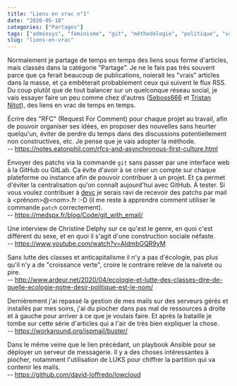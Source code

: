 ```yaml
---
title: "Liens en vrac n°1"
date: "2020-05-18"
categories: ["Partages"]
tags: ["adminsys", "féminisme", "git", "méthodologie", "politique", "vrac", "écologie"]
slug: "liens-en-vrac"
---
```


Normalement je partage de temps en temps des liens sous forme d'articles, mais classés dans la catégorie "Partage". Je ne le fais pas très souvent parce que ça ferait beaucoup de publications, noierait les "vrais" articles dans la masse, et ça embêterait probablement ceux qui suivent le flux RSS. Du coup plutôt que de tout balancer sur un quelconque réseau social, je vais essayer faire un peu comme chez d'autres ([Seboss666](https://blog.seboss666.info/) et [Tristan Nitot](https://www.standblog.org/)), des liens en vrac de temps en temps.

Écrire des "RFC" (Request For Comment) pour chaque projet au travail, afin de pouvoir organiser ses idées, en proposer des nouvelles sans heurter quelqu'un, éviter de perdre du temps dans des discussions potentiellement non constructives, etc. Je pense que je vais adopter la méthode.  
-- <https://notes.eatonphil.com/rfcs-and-asynchronous-first-culture.html>

Envoyer des patchs via la commande `git` sans passer par une interface web à la GitHub ou GitLab. Ça évite d'avoir à se créer un compte sur chaque plateforme ou instance afin de pouvoir contribuer à un projet. Et ça permet d'éviter la centralisation qu'on connaît aujourd'hui avec GitHub. À tester. Si vous voulez contribuer à [devc](https://sr.ht/~nka/devc/) je serais ravi de recevoir des patchs par mail à \<prénom\>@\<nom\>.fr :-D (il me reste à apprendre comment utiliser le commande `patch` correctement).  
-- <https://medspx.fr/blog/Code/git_with_email/>

Une interview de Christine Delphy sur ce qu'est le genre, en quoi c'est différent du sexe, et en quoi il s'agit d'une construction sociale néfaste.  
-- <https://www.youtube.com/watch?v=AIdmbGQR9yM>

Sans lutte des classes et anticapitalisme il n'y a pas d'écologie, pas plus qu'il n'y a de "croissance verte", croire le contraire relève de la naïveté ou pire.  
-- <http://www.ardeur.net/2020/04/ecologie-et-lutte-des-classes-dire-de-quelle-ecologie-notre-desir-politique-est-le-nom/>

Dernièrement j'ai repassé la gestion de mes mails sur des serveurs gérés et installés par mes soins, j'ai du piocher dans pas mal de ressources à droite et à gauche pour arriver à ce que je voulais faire. Et après la bataille je tombe sur cette série d'articles qui a l'air de très bien expliquer la chose.  
-- <https://workaround.org/ispmail/buster/>

Dans le même veine que le lien précédant, un playbook Ansible pour se déployer un serveur de messagerie. Il y a des choses intéressantes à piocher, notamment l'utilisation de LUKS pour chiffrer la partition qui va contenir les mails.  
-- <https://github.com/david-loffredo/lowcloud>
